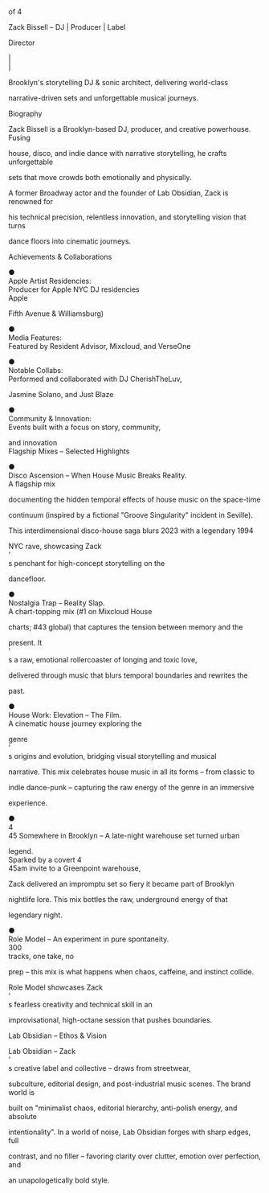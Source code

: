 

of 4

Zack Bissell – DJ | Producer | Label

Director

|  
|

Brooklyn's storytelling DJ & sonic architect, delivering world-class

narrative-driven sets and unforgettable musical journeys.

Biography

Zack Bissell is a Brooklyn-based DJ, producer, and creative powerhouse. Fusing

house, disco, and indie dance with narrative storytelling, he crafts unforgettable

sets that move crowds both emotionally and physically.

A former Broadway actor and the founder of Lab Obsidian, Zack is renowned for

his technical precision, relentless innovation, and storytelling vision that turns

dance floors into cinematic journeys.

Achievements & Collaborations

●  
Apple Artist Residencies:  
Producer for Apple NYC DJ residencies  
Apple

Fifth Avenue & Williamsburg)

●  
Media Features:  
Featured by Resident Advisor, Mixcloud, and VerseOne

●  
Notable Collabs:  
Performed and collaborated with DJ CherishTheLuv,

Jasmine Solano, and Just Blaze

●  
Community & Innovation:  
Events built with a focus on story, community,

and innovation  
Flagship Mixes – Selected Highlights

●  
Disco Ascension – When House Music Breaks Reality.  
A flagship mix

documenting the hidden temporal effects of house music on the space-time

continuum (inspired by a fictional "Groove Singularity" incident in Seville).

This interdimensional disco-house saga blurs 2023 with a legendary 1994

NYC rave, showcasing Zack  
ʼ  
s penchant for high-concept storytelling on the

dancefloor.

●  
Nostalgia Trap – Reality Slap.  
A chart-topping mix (\#1 on Mixcloud House

charts; \#43 global) that captures the tension between memory and the

present. It  
ʼ  
s a raw, emotional rollercoaster of longing and toxic love,

delivered through music that blurs temporal boundaries and rewrites the

past.

●  
House Work: Elevation – The Film.  
A cinematic house journey exploring the

genre  
ʼ  
s origins and evolution, bridging visual storytelling and musical

narrative. This mix celebrates house music in all its forms – from classic to

indie dance-punk – capturing the raw energy of the genre in an immersive

experience.

●  
4  
45 Somewhere in Brooklyn – A late-night warehouse set turned urban

legend.  
Sparked by a covert 4  
45am invite to a Greenpoint warehouse,

Zack delivered an impromptu set so fiery it became part of Brooklyn

nightlife lore. This mix bottles the raw, underground energy of that

legendary night.

●  
Role Model – An experiment in pure spontaneity.  
300  
tracks, one take, no

prep – this mix is what happens when chaos, caffeine, and instinct collide.

Role Model showcases Zack  
ʼ  
s fearless creativity and technical skill in an

improvisational, high-octane session that pushes boundaries.

Lab Obsidian – Ethos & Vision

Lab Obsidian – Zack  
ʼ  
s creative label and collective – draws from streetwear,

subculture, editorial design, and post-industrial music scenes. The brand world is

built on "minimalist chaos, editorial hierarchy, anti-polish energy, and absolute

intentionality". In a world of noise, Lab Obsidian forges with sharp edges, full

contrast, and no filler – favoring clarity over clutter, emotion over perfection, and

an unapologetically bold style.  
